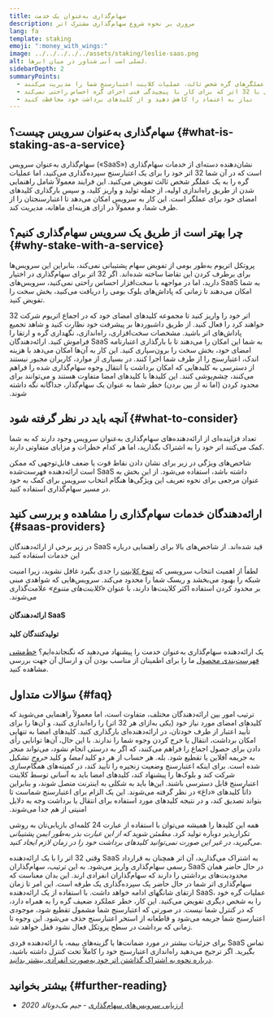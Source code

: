 ```yaml
---
title: سهام‌گذاری به‌عنوان یک خدمت
description: مروری بر نحوه شروع سهام‌گذاری مشترک اتر
lang: fa
template: staking
emoji: ":money_with_wings:"
image: ../../../../../assets/staking/leslie-saas.png
alt: لسلی اسب آبی شناور در میان ابرها.
sidebarDepth: 2
summaryPoints:
  - عملگرهای گره شخص ثالث، عملیات کلاینت اعتبارسنج شما را مدیریت می‌کنند
  - گزینه‌ای عالی برای هر کسی با 32 اتر که برای کار با پیچیدگی فنی اجرای گره احساس راحتی نمی‌کند
  - نیاز به اعتماد را کاهش دهید و از کلیدهای برداشت خود محافظت کنید
---
```


## سهام‌گذاری به‌عنوان سرویس چیست؟ {#what-is-staking-as-a-service}

سهام‌گذاری به‌عنوان سرویس («SaaS») نشان‌دهنده دسته‌ای از خدمات سهام‌گذاری است که در آن شما 32 اتر خود را برای یک اعتبارسنج سپرده‌گذاری می‌کنید، اما عملیات گره را به یک عملگر شخص ثالث تفویض می‌کنید. این فرایند معمولاً شامل راهنمایی شدن از طریق راه‌اندازی اولیه، از جمله تولید و واریز کلید، و سپس بارگذاری کلیدهای امضای خود برای عملگر است. این کار به سرویس امکان می‌دهد تا اعتبارسنجتان را از طرف شما، و معمولاً در ازای هزینه‌ای ماهانه، مدیریت کند.

## چرا بهتر است از طریق یک سرویس سهام‌گذاری کنیم؟ {#why-stake-with-a-service}

پروتکل اتریوم به‌طور بومی از تفویض سهام پشتیبانی نمی‌کند، بنابراین این سرویس‌ها برای برطرف کردن این تقاضا ساخته شده‌اند. اگر 32 اتر برای سهام‌گذاری در اختیار دارید، اما در مواجهه با سخت‌افزار احساس راحتی نمی‌کنید، سرویس‌های SaaS به شما امکان می‌دهند تا زمانی که پاداش‌های بلوک بومی را دریافت می‌کنید، بخش سخت را تفویض کنید.

<CardGrid>
  <Card title="اعتبارسنج خودتان" emoji=":desktop_computer:">
    32 اتر خود را واریز کنید تا مجموعه کلیدهای امضای خود که در اجماع اتریوم شرکت خواهند کرد را فعال کنید. از طریق داشبوردها بر پیشرفت خود نظارت کنید و شاهد تجمیع پاداش‌های اتر باشید.
  </Card>
  <Card title="شروع آسان" emoji="🏁">
    مشخصات سخت‌افزاری، راه‌اندازی، نگهداری گره و ارتقا را فراموش کنید.
    ارائه‌دهندگان SaaS به شما این امکان را می‌دهند تا با بارگذاری اعتبارنامه امضای خود، بخش سخت را برون‌سپاری کنید. این کار به آن‌ها امکان می‌دهد با هزینه اندک، اعتبارسنج را از طرف شما اجرا کنند.
  </Card>
  <Card title="محدود کردن ریسکتان" emoji=":shield:">
    در بسیاری از موارد، کاربران مجبور نیستند از دسترسی به کلیدهایی که امکان برداشت یا انتقال وجوه سهام‌گذاری شده را فراهم می‌کنند، چشم‌پوشی کنند. این کلیدها با کلیدهای امضا متفاوت هستند و می‌توانند برای محدود کردن (اما نه از بین بردن) خطر شما به عنوان یک سهام‌گذار، جداگانه نگه داشته شوند.
  </Card>
</CardGrid>

<StakingComparison page="saas" />

## آنچه باید در نظر گرفته شود {#what-to-consider}

تعداد فزاینده‌ای از ارائه‌دهنده‌های سهام‌گذاری به‌عنوان سرویس وجود دارند که به شما کمک می‌کنند اتر خود را به اشتراک بگذارید، اما هر کدام خطرات و مزایای متفاوتی دارند.

شاخص‌های ویژگی در زیر برای نشان دادن نقاط قوت یا ضعف قابل‌توجهی که ممکن است ارائه‌دهنده فهرست‌شده SaaS داشته باشد، استفاده می‌شود. از این بخش به عنوان مرجعی برای نحوه تعریف این ویژگی‌ها هنگام انتخاب سرویس برای کمک به خود در مسیر سهام‌گذاری استفاده کنید.

<StakingConsiderations page="saas" />

## ارائه‌دهندگان خدمات سهام‌گذاری را مشاهده و بررسی کنید {#saas-providers}

در زیر برخی از ارائه‌دهندگان SaaS قید شده‌اند. از شاخص‌های بالا برای راهنمایی درباره این خدمات استفاده کنید

<InfoBanner emoji="⚠️" isWarning>
لطفاً از اهمیت انتخاب سرویسی که <a href="/developers/docs/nodes-and-clients/client-diversity/">تنوع کلاینت</a> را جدی بگیرد غافل نشوید، زیرا امنیت شبکه را بهبود می‌بخشد و ریسک شما را محدود می‌کند. سرویس‌هایی که شواهدی مبنی بر محدود کردن استفاده اکثر کلاینت‌ها دارند، با عنوان <em style={{ textTransform: "uppercase" }}>«کلاینت‌های متنوع»</em> علامت‌گذاری می‌شوند.

</InfoBanner>

#### ارائه‌دهندگان SaaS

<StakingProductsCardGrid category="saas" />

#### تولید‌کنندگان کلید

<StakingProductsCardGrid category="keyGen" />

یک ارائه‌دهنده سهام‌گذاری به‌عنوان خدمت را پیشنهاد می‌دهید که نگنجانده‌ایم؟ [خط‌مشی فهرست‌بندی محصول](/contributing/adding-staking-products/) ما را برای اطمینان از مناسب بودن آن و ارسال آن جهت بررسی مشاهده کنید.

## سؤالات متداول {#faq}

<ExpandableCard title="چه کسی کلیدهای من را نگه می‌دارد؟" eventCategory="SaasStaking" eventName="clicked who holds my keys">
  ترتیب امور بین ارائه‌دهندگان مختلف، متفاوت است، اما معمولاً راهنمایی می‌شوید که کلیدهای امضای مورد نیاز خود (یکی به‌ازای هر 32 اتر) را راه‌اندازی کنید، و آن‌ها را برای تأیید اعتبار از طرف خودتان، در ارائه‌دهنده‌ای بارگذاری کنید. کلیدهای امضا به تنهایی امکان برداشت، انتقال یا خرج کردن وجوه شما را ندارند. با این حال، آن‌ها توانایی رأی دادن برای حصول اجماع را فراهم می‌کنند، که اگر به درستی انجام نشود، می‌تواند منجر به جریمه آفلاین یا تقطیع شود.
</ExpandableCard>

<ExpandableCard title="پس دو مجموعه کلید وجود دارد؟" eventCategory="SaasStaking" eventName="clicked so there are two sets of keys">
بله. هر حساب از هر دو کلید <em>امضا</em> و کلید <em>خروج</em> تشکیل شده است. برای اینکه اعتبارسنج وضعیت زنجیره را تأیید کند، در کمیته‌های همگام‌سازی شرکت کند و بلوک‌ها را پیشنهاد کند، کلیدهای امضا باید به آسانی توسط کلاینت اعتبارسنج قابل دسترسی باشند. این‌ها باید به شکلی به اینترنت متصل شوند، و بنابراین ذاتاً کلیدهای «داغ» در نظر گرفته می‌شوند. این یک الزام برای اعتبارسنج شماست تا بتواند تصدیق کند، و در نتیجه کلیدهای مورد استفاده برای انتقال یا برداشت وجه به دلایل امنیتی از هم جدا می‌شوند.

همه این کلیدها را همیشه می‌توان با استفاده از عبارت 24 کلمه‌ای بازیابی‌تان به روشی تکرارپذیر دوباره تولید کرد. <em>مطمئن شوید که از این عبارت بذر به‌طور ایمن پشتیبانی می‌گیرید، در غیر این صورت نمی‌توانید کلیدهای برداشت خود را در زمان لازم ایجاد کنید</em>.
</ExpandableCard>

<ExpandableCard title="چه زمانی می‌توانم برداشت کنم؟" eventCategory="SaasStaking" eventName="clicked when can I withdraw">
  وقتی 32 اتر را با یک ارائه‌دهنده SaaS به اشتراک می‌گذارید، آن اتر همچنان به قرارداد رسمی سهام‌گذاری واریز می‌شود. به این ترتیب، سهام‌گذاران SaaS در حال حاضر همان محدودیت‌های برداشتی را دارند که سهام‌گذاران انفرادی ارند. این بدان معناست که سهام‌گذاری اتر شما در حال حاضر یک سپرده‌گذاری یک طرفه است. این امر تا زمان ارتقای شانگهای ادامه خواهد داشت.
</ExpandableCard>

<ExpandableCard title="اگر مشمول تقطیع شوم چه اتفاقی می افتد؟" eventCategory="SaasStaking" eventName="clicked what happens if I get slashed">
با استفاده از یک ارائه‌دهنده SaaS، عملیات گره خود را به شخص دیگری تفویض می‌کنید. این کار، خطر عملکرد ضعیف گره را به همراه دارد، که در کنترل شما نیست. در صورتی که اعتبارسنج شما مشمول تقطیع شود، موجودی اعتبارسنج شما جریمه می‌شود و قاطعانه از استخر اعتبارسنج حذف می‌شود. این وجوه تا زمانی که برداشت در سطح پروتکل فعال نشود قفل خواهد شد.

برای جزئیات بیشتر در مورد ضمانت‌ها یا گزینه‌های بیمه، با ارائه‌دهنده فردی SaaS تماس بگیرید. اگر ترجیح می‌دهید راه‌اندازی اعتبارسنج خود را کاملاً تحت کنترل داشته باشید، <a href="/staking/solo/">درباره نحوه به اشتراک گذاشتن اتر خود به‌صورت انفرادی بیشتر بدانید</a>.
</ExpandableCard>

## بیشتر بخوانید {#further-reading}

- [ارزیابی سرویس‌های سهام‌گذاری](https://www.attestant.io/posts/evaluating-staking-services/) - _جیم مک‌دونالد 2020_
